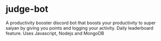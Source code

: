 # judge-bot
A productivity booster discord bot that boosts your productivity to super saiyan by giving you points and logging your activity. Daily leaderboard feature. Uses Javascript, Nodejs and MongoDB
